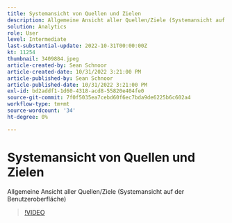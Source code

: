 ```yaml
---
title: Systemansicht von Quellen und Zielen
description: Allgemeine Ansicht aller Quellen/Ziele (Systemansicht auf der Benutzeroberfläche)
solution: Analytics
role: User
level: Intermediate
last-substantial-update: 2022-10-31T00:00:00Z
kt: 11254
thumbnail: 3409884.jpeg
article-created-by: Sean Schnoor
article-created-date: 10/31/2022 3:21:00 PM
article-published-by: Sean Schnoor
article-published-date: 10/31/2022 3:21:00 PM
exl-id: bd2addf1-1d60-4318-acd8-55820e404fe0
source-git-commit: 7f0f5035ea7cebd60f6ec7bda9de6225b6c602a4
workflow-type: tm+mt
source-wordcount: '34'
ht-degree: 0%

---
```


# Systemansicht von Quellen und Zielen

Allgemeine Ansicht aller Quellen/Ziele (Systemansicht auf der Benutzeroberfläche)

>[!VIDEO](https://video.tv.adobe.com/v/3409884/?quality=12&learn=on)
